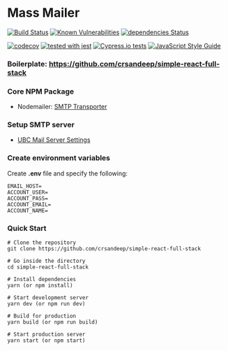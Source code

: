 # Mass Mailer

[![Build Status](https://travis-ci.org/UBC-LFS/lfs-mass-mailer.svg?branch=master)](https://travis-ci.org/UBC-LFS/lfs-mass-mailer)
[![Known Vulnerabilities](https://snyk.io/test/github/UBC-LFS/lfs-mass-mailer/badge.svg)](https://snyk.io/test/github/UBC-LFS/lfs-mass-mailer)
[![dependencies Status](https://david-dm.org/UBC-LFS/lfs-mass-mailer/status.svg)](https://david-dm.org/UBC-LFS/lfs-mass-mailer)

[![codecov](https://codecov.io/gh/UBC-LFS/lfs-mass-mailer/branch/master/graph/badge.svg)](https://codecov.io/gh/UBC-LFS/lfs-mass-mailer)
[![tested with jest](https://img.shields.io/badge/tested_with-jest-99424f.svg)](http://facebook.github.io/jest/)
[![Cypress.io tests](https://img.shields.io/badge/cypress.io-tests-green.svg?style=flat-square)](https://cypress.io)
[![JavaScript Style Guide](https://img.shields.io/badge/code_style-standard-brightgreen.svg)](https://standardjs.com)



### Boilerplate: https://github.com/crsandeep/simple-react-full-stack


### Core NPM Package
- Nodemailer: [SMTP Transporter](https://nodemailer.com/smtp/)


### Setup SMTP server
- [UBC Mail Server Settings](https://it.ubc.ca/services/email-voice-internet/ubc-faculty-staff-email-fasmail/fasmail-setup-documents#serversettings)


### Create environment variables
Create **.env** file and specify the following:

```
EMAIL_HOST=
ACCOUNT_USER=
ACCOUNT_PASS=
ACCOUNT_EMAIL=
ACCOUNT_NAME=
```


### Quick Start

```
# Clone the repository
git clone https://github.com/crsandeep/simple-react-full-stack

# Go inside the directory
cd simple-react-full-stack

# Install dependencies
yarn (or npm install)

# Start development server
yarn dev (or npm run dev)

# Build for production
yarn build (or npm run build)

# Start production server
yarn start (or npm start)
```

